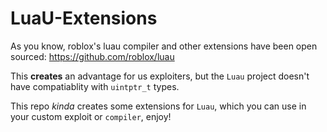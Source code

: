 # LuaU-Extensions

As you know, roblox's luau compiler and other extensions have been open sourced: https://github.com/roblox/luau

This **creates** an advantage for us exploiters, but the `Luau` project doesn't have compatiablity with `uintptr_t` types.

This repo *kinda* creates some extensions for `Luau`, which you can use in your custom exploit or `compiler`, enjoy!
